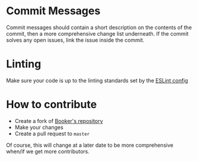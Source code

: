 # Commit Messages
Commit messages should contain a short description on the contents of the commit, then a more comprehensive change list underneath. If the commit solves any open issues, link the issue inside the commit. 

# Linting
Make sure your code is up to the linting standards set by the [ESLint config](./backend/.eslintrc.js)

# How to contribute
- Create a fork of [Booker's repository](https://github.com/booker1337/booker_mvp)
- Make your changes
- Create a pull request to `master`

Of course, this will change at a later date to be more comprehensive when/if we get more contributors.